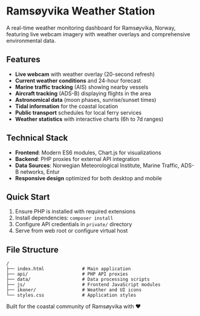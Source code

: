 # Ramsøyvika Weather Station

A real-time weather monitoring dashboard for Ramsøyvika, Norway, featuring live webcam imagery with weather overlays and comprehensive environmental data.

## Features

- **Live webcam** with weather overlay (20-second refresh)
- **Current weather conditions** and 24-hour forecast
- **Marine traffic tracking** (AIS) showing nearby vessels
- **Aircraft tracking** (ADS-B) displaying flights in the area
- **Astronomical data** (moon phases, sunrise/sunset times)
- **Tidal information** for the coastal location
- **Public transport** schedules for local ferry services
- **Weather statistics** with interactive charts (6h to 7d ranges)

## Technical Stack

- **Frontend**: Modern ES6 modules, Chart.js for visualizations
- **Backend**: PHP proxies for external API integration
- **Data Sources**: Norwegian Meteorological Institute, Marine Traffic, ADS-B networks, Entur
- **Responsive design** optimized for both desktop and mobile

## Quick Start

1. Ensure PHP is installed with required extensions
2. Install dependencies: `composer install`
3. Configure API credentials in `private/` directory
4. Serve from web root or configure virtual host

## File Structure

```
/
├── index.html              # Main application
├── api/                    # PHP API proxies
├── data/                   # Data processing scripts  
├── js/                     # Frontend JavaScript modules
├── ikoner/                 # Weather and UI icons
└── styles.css              # Application styles
```

Built for the coastal community of Ramsøyvika with ❤️
